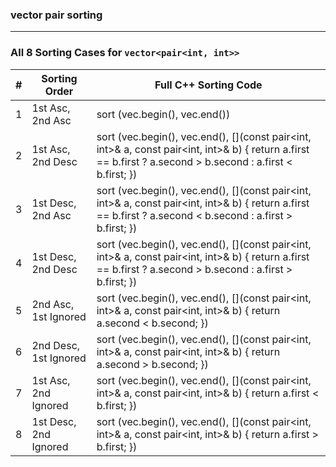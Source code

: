 ### vector pair sorting 


---

### **All 8 Sorting Cases for `vector<pair<int, int>>`**

| #  | Sorting Order                         | Full C++ Sorting Code |
|----|--------------------------------------|----------------------|
| 1  | 1st Asc, 2nd Asc  | sort (vec.begin(), vec.end()) |
| 2  | 1st Asc, 2nd Desc | sort (vec.begin(), vec.end(), [](const pair<int, int>& a, const pair<int, int>& b) { return a.first == b.first ? a.second > b.second : a.first < b.first; }) |
| 3  | 1st Desc, 2nd Asc | sort (vec.begin(), vec.end(), [](const pair<int, int>& a, const pair<int, int>& b) {  return a.first == b.first ? a.second < b.second : a.first > b.first; })  |
| 4  | 1st Desc, 2nd Desc |  sort (vec.begin(), vec.end(), [](const pair<int, int>& a, const pair<int, int>& b) {  return a.first == b.first ? a.second > b.second : a.first > b.first; }) |
| 5  | 2nd Asc, 1st Ignored  | sort (vec.begin(), vec.end(), [](const pair<int, int>& a, const pair<int, int>& b) { return a.second < b.second; })  |
| 6  | 2nd Desc, 1st Ignored | sort (vec.begin(), vec.end(), [](const pair<int, int>& a, const pair<int, int>& b) { return a.second > b.second; }) |
| 7  | 1st Asc, 2nd Ignored  | sort (vec.begin(), vec.end(), [](const pair<int, int>& a, const pair<int, int>& b) { return a.first < b.first; }) |
| 8  | 1st Desc, 2nd Ignored | sort (vec.begin(), vec.end(), [](const pair<int, int>& a, const pair<int, int>& b) { return a.first > b.first; }) |




